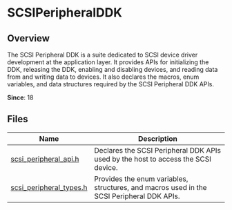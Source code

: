 # SCSIPeripheralDDK

## Overview

The SCSI Peripheral DDK is a suite dedicated to SCSI device driver development at the application layer. It provides APIs for initializing the DDK, releasing the DDK, enabling and disabling devices, and reading data from and writing data to devices. It also declares the macros, enum variables, and data structures required by the SCSI Peripheral DDK APIs.

**Since**: 18
## Files

| Name| Description|
| -- | -- |
| [scsi_peripheral_api.h](capi-scsi-peripheral-api-h.md) | Declares the SCSI Peripheral DDK APIs used by the host to access the SCSI device.|
| [scsi_peripheral_types.h](capi-scsi-peripheral-types-h.md) | Provides the enum variables, structures, and macros used in the SCSI Peripheral DDK APIs.|
